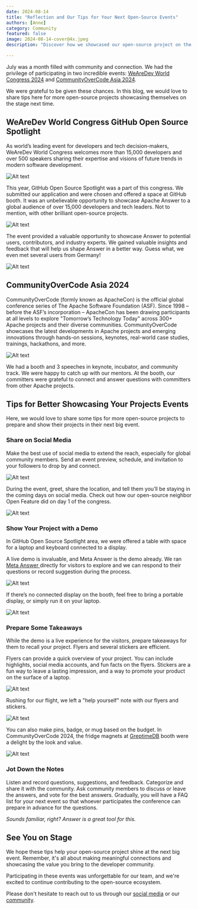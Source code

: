 ```yaml
---
date: 2024-08-14
title: "Reflection and Our Tips for Your Next Open-Source Events"
authors: [Anne]
category: Community
featured: false
image: 2024-08-14-cover@4x.jpeg
description: "Discover how we showcased our open-source project on the world stage, and tips for your next big event."

---
```


July was a month filled with community and connection. We had the privilege of participating in two incredible events: [WeAreDev World Congress 2024](https://www.wearedevelopers.com/world-congress) and [CommunityOverCode Asia 2024](https://asia.communityovercode.org/).

We were grateful to be given these chances. In this blog, we would love to share tips here for more open-source projects showcasing themselves on the stage next time. 

## WeAreDev World Congress GitHub Open Source Spotlight 
As world’s leading event for developers and tech decision-makers, WeAreDev World Congress welcomes more than 15,000 developers and over 500 speakers sharing their expertise and visions of future trends in modern software development. 

![Alt text](WeAreDev%20World%20Congress.JPG)

This year, GitHub Open Source Spotlight was a part of this congress. We submitted our application and were chosen and offered a space at GitHub booth. It was an unbelievable opportunity to showcase Apache Answer to a global audience of over 15,000 developers and tech leaders. Not to mention, with other brilliant open-source projects. 

![Alt text](GitHub%20Open%20Source%20Spotlight%20Area.jpeg)

The event provided a valuable opportunity to showcase Answer to potential users, contributors, and industry experts. We gained valuable insights and feedback that will help us shape Answer in a better way. Guess what, we even met several users from Germany!

![Alt text](Answer%20at%20GitHub%20Open%20Source%20Spotlight.jpeg)

## CommunityOverCode Asia 2024
CommunityOverCode (formly known as ApacheCon) is the official global conference series of The Apache Software Foundation (ASF). Since 1998 – before the ASF’s incorporation – ApacheCon has been drawing participants at all levels to explore "Tomorrow’s Technology Today" across 300+ Apache projects and their diverse communities. CommunityOverCode showcases the latest developments in Apache projects and emerging innovations through hands-on sessions, keynotes, real-world case studies, trainings, hackathons, and more.

![Alt text](CoC%20Asia%202024.jpg)

We had a booth and 3 speeches in keynote, incubator, and community track. We were happy to catch up with our mentors. At the booth, our committers were grateful to connect and answer questions with committers from other Apache projects.


## Tips for Better Showcasing Your Projects Events
Here, we would love to share some tips for more open-source projects to prepare and show their projects in their next big event. 

### Share on Social Media 
Make the best use of social media to extend the reach, especially for global community members. Send an event preview, schedule, and invitation to your followers to drop by and connect. 

![Alt text](Event%20Preview.png)

During the event, greet, share the location, and tell them you’ll be staying in the coming days on social media. Check out how our open-source neighbor Open Feature did on day 1 of the congress. 

![Alt text](Open%20Feature%20Tweet.png)

### Show Your Project with a Demo
In GitHub Open Source Spotlight area, we were offered a table with space for a laptop and keyboard connected to a display. 

A live demo is invaluable, and Meta Answer is the demo already. We ran [Meta Answer ](https://meta.answer.dev/)directly for visitors to explore and we can respond to their questions or record suggestion during the process.

![Alt text](Demo%20on%20Display.jpg)

If there’s no connected display on the booth, feel free to bring a portable display, or simply run it on your laptop.

![Alt text](Demo%20on%20Laptop.png)

### Prepare Some Takeaways
While the demo is a live experience for the visitors, prepare takeaways for them to recall your project. Flyers and several stickers are efficient. 

Flyers can provide a quick overview of your project. You can include highlights, social media accounts, and fun facts on the flyers. Stickers are a fun way to leave a lasting impression, and a way to promote your product on the surface of a laptop. 

![Alt text](Flyer.png)

Rushing for our flight, we left a "help yourself" note with our flyers and stickers.

![Alt text](Help%20Yourself.png)

You can also make pins, badge, or mug based on the budget. In CommunityOverCode 2024, the fridge magnets at [GreptimeDB](https://greptime.com/) booth were a delight by the look and value.

![Alt text](Magnet%20from%20GreptimeDB.png)

### Jot Down the Notes
Listen and record questions, suggestions, and feedback. Categorize and share it with the community. Ask community members to discuss or leave the answers, and vote for the best answers. Gradually, you will have a FAQ list for your next event so that whoever participates the conference can prepare in advance for the questions. 

*Sounds familiar, right? Answer is a great tool for this.*

## See You on Stage
We hope these tips help your open-source project shine at the next big event. Remember, it's all about making meaningful connections and showcasing the value you bring to the developer community.

Participating in these events was unforgettable for our team, and we're excited to continue contributing to the open-source ecosystem.

Please don't hesitate to reach out to us through our [social media](https://x.com/AnswerDev) or our [community](https://meta.answer.dev/).
